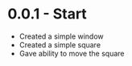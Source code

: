 # 0.0.1 - Start
- Created a simple window
- Created a simple square
- Gave ability to move the square